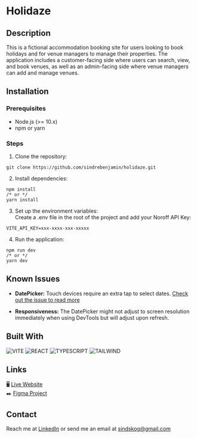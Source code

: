 # Holidaze

## Description

This is a fictional accommodation booking site for users looking to book holidays and for venue managers to manage their properties. The application includes a customer-facing side where users can search, view, and book venues, as well as an admin-facing side where venue managers can add and manage venues.

## Installation

### Prerequisites

- Node.js (>= 10.x)
- npm or yarn

### Steps

1. Clone the repository:

```
git clone https://github.com/sindrebenjamin/holidaze.git
```

2. Install dependencies:

```
npm install
/* or */
yarn install
```

3. Set up the environment variables:<br>
   Create a .env file in the root of the project and add your Noroff API Key:

```
VITE_API_KEY=xxx-xxxx-xxx-xxxxx
```

4. Run the application:

```
npm run dev
/* or */
yarn dev
```

## Known Issues

- **DatePicker:** Touch devices require an extra tap to select dates. [Check out the issue to read more](https://github.com/onesine/react-tailwindcss-datepicker/issues/254)

- **Responsiveness:** The DatePicker might not adjust to screen resolution immediately when using DevTools but will adjust upon refresh.

## Built With

![VITE](https://img.shields.io/badge/Vite-B73BFE?style=for-the-badge&logo=vite&logoColor=FFD62E)
![REACT](https://img.shields.io/badge/React-20232A?style=for-the-badge&logo=react&logoColor=61DAFB)
![TYPESCRIPT](https://img.shields.io/badge/TypeScript-007ACC?style=for-the-badge&logo=typescript&logoColor=white)
![TAILWIND](https://img.shields.io/badge/Tailwind_CSS-38B2AC?style=for-the-badge&logo=tailwind-css&logoColor=white)

## Links

🖥️ [Live Website](https://holydaze.netlify.app "View the project live on Netlify")  
✒️ [Figma Project](https://www.figma.com/design/QcYDzt2AhyZtYzuSllkGBw/Project-Exam-02---Sindre-Skoglund-Hansen?node-id=1-4&t=wJJLKWFwKnC499Cy-1 "View the Figma prototype")

## Contact

Reach me at [LinkedIn](https://www.linkedin.com/in/sindre-skoglund-hansen-673825148/) or send me an email at sindskog@gmail.com
